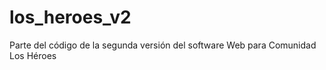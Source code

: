 los_heroes_v2
=============

Parte del código de la segunda versión del software Web para Comunidad Los Héroes
